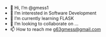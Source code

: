 - 👋 Hi, I’m @gmess1
- 👀 I’m interested in Software Development
- 🌱 I’m currently learning FLASK
- 💞️ I’m looking to collaborate on ...
- 📫 How to reach me g63gmess@gmail.com

<!---
gmess1/gmess1 is a ✨ special ✨ repository because its `README.md` (this file) appears on your GitHub profile.
You can click the Preview link to take a look at your changes.
--->
